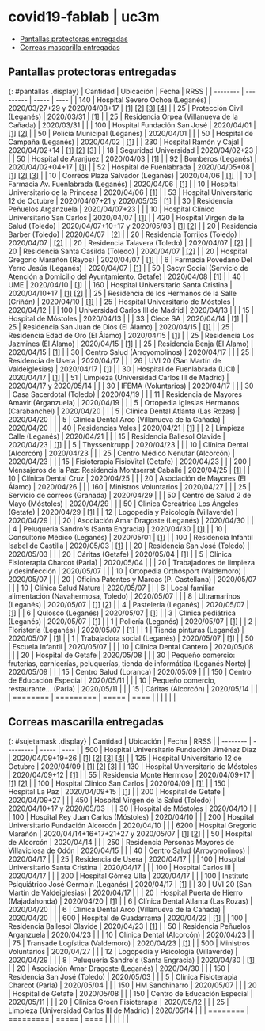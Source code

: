 # covid19-fablab | uc3m

<link rel="stylesheet" href="https://cdn.datatables.net/1.10.20/css/jquery.dataTables.min.css">

<script type="text/javascript" src="https://code.jquery.com/jquery-3.3.1.js"></script>
<script type="text/javascript" src="https://cdn.datatables.net/1.10.20/js/jquery.dataTables.min.js"></script>
<script type="text/javascript" src="https://cdn.datatables.net/plug-ins/1.10.20/api/sum().js"></script>

<script type="text/javascript">
$(document).ready(function() {
    $('#pantallas').DataTable( {
        "paging": false,
        "searching": false,
        "info": false,
        "order": [[ 0, "desc" ]],
        drawCallback: function () {
            var api = this.api();
            $( api.table().footer() ).html( "<center><strong>Total: " + api.column( 0, {page:'current'} ).data().sum() + "</strong></center>");
        }
    });
} );
$(document).ready(function() {
    $('#sujetamask').DataTable( {
        "paging": false,
        "searching": false,
        "info": false,
        "order": [[ 0, "desc" ]],
        drawCallback: function () {
            var api = this.api();
            $( api.table().footer() ).html( "<center><strong>Total: " + api.column( 0, {page:'current'} ).data().sum() + "</strong></center>");
        }
    });
} );
</script>

<p></p>

- [Pantallas protectoras entregadas](#pantallas-protectoras-entregadas)
- [Correas mascarilla entregadas](#correas-mascarilla-entregadas)


## Pantallas protectoras entregadas

{: #pantallas .display}
| Cantidad | Ubicación | Fecha | RRSS |
| -------- | --------- | ----- | ---- |
| 140 | Hospital Severo Ochoa (Leganés) | 2020/03/27+29 y 2020/04/08+17 | [\[1\]](https://twitter.com/uc3mRoboticsLab/status/1243642850685997063) [\[2\]](https://twitter.com/uc3mRoboticsLab/status/1244325337829445643) [\[3\]](https://twitter.com/davidgmato/status/1247866579154604033) [\[4\]](https://twitter.com/nuria_imeq/status/1250047570409336833) |
| 25 | Protección Civil (Leganés) | 2020/03/31 | [\[1\]](https://twitter.com/uc3mRoboticsLab/status/1245070018578190337) |
| 25 | Residencia Orpea (Villanueva de la Cañada) | 2020/03/31 | |
| 100 | Hospital Fundación San José | 2020/04/01 | [\[1\]](https://twitter.com/uc3mRoboticsLab/status/1245422540006309889) [\[2\]](https://twitter.com/FISJ_Madrid/status/1246023461287452672) |
| 50 | Policía Municipal (Leganés) | 2020/04/01 | |
| 50 | Hospital de Campaña (Leganés) | 2020/04/02 | [\[1\]](https://twitter.com/uc3mRoboticsLab/status/1245778047082598402) |
| 230 | Hospital Ramón y Cajal | 2020/04/02+14 | [\[1\]](https://twitter.com/uc3m_aero/status/1246060229256716288) [\[2\]](https://twitter.com/uc3mRoboticsLab/status/1250881480739430407) [\[3\]](https://twitter.com/nuria_imeq/status/1250547777366523904) |
| 18 | Seguridad Universidad | 2020/04/02+23 | |
| 50 | Hospital de Aranjuez | 2020/04/03 | [\[1\]](https://twitter.com/uc3mRoboticsLab/status/1246415631253213189) |
| 92 | Bomberos (Leganés) | 2020/04/02+04+17 | [\[1\]](https://twitter.com/uc3mRoboticsLab/status/1246483385826136065) |
| 52 | Hospital de Fuenlabrada | 2020/04/05+08 | [\[1\]](https://twitter.com/uc3mRoboticsLab/status/1247469587064590336) [\[2\]](https://twitter.com/nuria_imeq/status/1247245128307179520) [\[3\]](https://twitter.com/JPozuelo69/status/1255458850951569419) |
| 10 | Correos Plaza Salvador (Leganés) | 2020/04/06 | [\[1\]](https://twitter.com/uc3mRoboticsLab/status/1247142950280163333) |
| 10 | Farmacia Av. Fuenlabrada (Leganés) | 2020/04/06 | [\[1\]](https://twitter.com/uc3mRoboticsLab/status/1247142950280163333) |
| 10 | Hospital Universitario de la Princesa | 2020/04/06 | [\[1\]](https://twitter.com/nuria_imeq/status/1248613575817453568) |
| 53 | Hospital Universitario 12 de Octubre | 2020/04/07+21 y 2020/05/05 | [\[1\]](https://twitter.com/uc3mRoboticsLab/status/1253249057499348992) |
| 30 | Residencia Peñuelos Arganzuela | 2020/04/07+23 | |
| 10 | Hospital Clínico Universitario San Carlos | 2020/04/07 | [\[1\]](https://twitter.com/nuria_imeq/status/1250047570409336833) |
| 420 | Hospital Virgen de la Salud (Toledo) | 2020/04/07+10+17 y 2020/05/03 | [\[1\]](https://twitter.com/uc3mRoboticsLab/status/1247835218192588800) [\[2\]](https://twitter.com/uc3m_aero/status/1247631158587916290) |
| 20 | Residencia Barber (Toledo) | 2020/04/07 | [\[2\]](https://twitter.com/uc3m_aero/status/1247631158587916290) |
| 20 | Residencia Torrijos (Toledo) | 2020/04/07 | [\[2\]](https://twitter.com/uc3m_aero/status/1247631158587916290) |
| 20 | Residencia Talavera (Toledo) | 2020/04/07 | [\[2\]](https://twitter.com/uc3m_aero/status/1247631158587916290) |
| 20 | Residencia Santa Casilda (Toledo) | 2020/04/07 | [\[2\]](https://twitter.com/uc3m_aero/status/1247631158587916290) |
| 20 | Hospital Gregorio Marañón (Rayos) | 2020/04/07 | [\[1\]](https://twitter.com/nuria_imeq/status/1247955733926367250) |
| 6 | Farmacia Povedano Del Yerro Jesús (Leganés) | 2020/04/07 | [\[1\]](https://twitter.com/davidgmato/status/1250796966021410817) |
| 50 | Sacyr Social (Servicio de Atención a Domicilio del Ayuntamiento, Getafe) | 2020/04/08 | [\[1\]](https://twitter.com/uc3mRoboticsLab/status/1248161731748278273) |
| 40 | UME | 2020/04/10 | [\[1\]](https://twitter.com/nuria_imeq/status/1250547777366523904) |
| 160 | Hospital Universitario Santa Cristina | 2020/04/10+17 | [\[1\]](https://twitter.com/nuria_imeq/status/1250547777366523904) [\[2\]](https://twitter.com/uc3mRoboticsLab/status/1250753574260412418) |
| 25 | Residencia de los Hermanos de la Salle (Griñón) | 2020/04/10 | [\[1\]](https://twitter.com/uc3mRoboticsLab/status/1252144599084261376) |
| 25 | Hospital Universitario de Móstoles | 2020/04/12 | |
| 100 | Universidad Carlos III de Madrid | 2020/04/13 | |
| 15 | Hospital de Móstoles | 2020/04/13 | |
| 33 | Clece SA | 2020/04/14 | [\[1\]](https://twitter.com/uc3mRoboticsLab/status/1251438739257204736) |
| 25 | Residencia San Juan de Dios (El Álamo) | 2020/04/15 | [\[1\]](https://twitter.com/uc3mRoboticsLab/status/1252076831873867776) |
| 25 | Residencia Edad de Oro (El Álamo) | 2020/04/15 | [\[1\]](https://twitter.com/uc3mRoboticsLab/status/1252218998982422530) |
| 25 | Residencia Los Jazmines (El Álamo) | 2020/04/15 | [\[1\]](https://twitter.com/uc3mRoboticsLab/status/1252249521813323778) |
| 25 | Residencia Benja (El Álamo) | 2020/04/15 | [\[1\]](https://twitter.com/uc3mRoboticsLab/status/1252312582242930691) |
| 30 | Centro Salud (Arroyomolinos) | 2020/04/17 | |
| 25 | Residencia de Usera | 2020/04/17 | |
| 26 | UVI 20 (San Martín de Valdeiglesias) | 2020/04/17 | [\[1\]](https://twitter.com/nuria_imeq/status/1253308663927693313) |
| 30 | Hospital de Fuenlabrada (UCI) | 2020/04/17 | [\[1\]](https://twitter.com/uc3mRoboticsLab/status/1251568352511889408) |
| 51 | Limpieza (Universidad Carlos III de Madrid) | 2020/04/17 y 2020/05/14 | |
| 30 | IFEMA (Voluntarios) | 2020/04/17 | |
| 30 | Casa Sacerdotal (Toledo) | 2020/04/19 | |
| 11 | Residencia de Mayores Amavir (Arganzuela) | 2020/04/19 | |
| 5 | Ortopedia Iglesias Hermanos (Carabanchel) | 2020/04/20 | |
| 5 | Clínica Dental Atlanta (Las Rozas) | 2020/04/20 | |
| 5 | Clínica Dental Arco (Villanueva de la Cañada) | 2020/04/20 | |
| 40 | Residencias Yeles | 2020/04/21 | [\[1\]](https://twitter.com/uc3mRoboticsLab/status/1253968915446804482) |
| 2 | Limpieza Calle (Leganés) | 2020/04/21 | |
| 15 | Residencia Ballesol Olavide | 2020/04/23 | [\[1\]](https://twitter.com/uc3mRoboticsLab/status/1255540832498843649) |
| 5 | Thyssenkrupp | 2020/04/23 | |
| 10 | Clínica Dental (Alcorcón) | 2020/04/23 | |
| 25 | Centro Médico Nenufar (Alcorcón) | 2020/04/23 | |
| 15 | Fisioterapia FisioVital (Getafe) | 2020/04/23 | |
| 200 | Mensajeros de la Paz: Residencia Montserrat Caballé | 2020/04/25 | [\[1\]](https://twitter.com/nuria_imeq/status/1254002535020535808) |
| 10 | Clínica Dental Cruz | 2020/04/25 | |
| 20 | Asociación de Mayores (El Álamo) | 2020/04/26 | |
| 160 | Ministros Voluntarios | 2020/04/27 | |
| 25 | Servicio de correos (Granada) | 2020/04/29 | |
| 50 | Centro de Salud 2 de Mayo (Móstoles) | 2020/04/29 | |
| 50 | Clinica Gereátrica Los Ángeles (Getafe) | 2020/04/29 | [[1]](https://twitter.com/nuria_imeq/status/1255545803797671937) |
| 12 | Logopedia y Psicología (Villaverde) | 2020/04/29 | |
| 20 | Asociación Amar Dragoste (Leganés) | 2020/04/30 | |
| 4 | Peluqueria Sandro's (Santa Engracia) | 2020/04/30 | [\[1\]](https://twitter.com/uc3mRoboticsLab/status/1256502570723524609) |
| 10 | Consultorio Médico (Leganés) | 2020/05/01 | [\[1\]](https://twitter.com/nuria_imeq/status/1256270751570833408) |
| 100 | Residencia Infantil Isabel de Castilla | 2020/05/03 | [\[1\]](https://twitter.com/nuria_imeq/status/1256899267802927104) |
| 20 | Residencia San José (Toledo) | 2020/05/03 | |
| 20 | Cáritas (Getafe) | 2020/05/04 | [\[1\]](https://twitter.com/nuria_imeq/status/1256899276174700544) |
| 5 | Clínica Fisioterapia Charcot (Parla) | 2020/05/04 | |
| 20 | Trabajadores de limpieza y desinfección | 2020/05/07 | |
| 10 | Ortopedia Orthosport (Valdemoro) | 2020/05/07 | |
| 20 | Oficina Patentes y Marcas (P. Castellana) | 2020/05/07 | |
| 10 | Clínica Salud Natura | 2020/05/07 | |
| 6 | Local familiar alimentación (Navahermosa, Toledo) | 2020/05/07 | |
| 8 | Ultramarinos (Leganés) | 2020/05/07 | [\[1\]](https://twitter.com/uc3mRoboticsLab/status/1258369044710817793) [\[2\]](https://twitter.com/uc3mRoboticsLab/status/1258451788405133312) |
| 4 | Pastelería (Leganés) | 2020/05/07 | [\[1\]](https://twitter.com/uc3mRoboticsLab/status/1257754436602155009) |
| 6 | Quiosco (Leganés) | 2020/05/07 | [\[1\]](https://twitter.com/uc3mRoboticsLab/status/1258451788405133312) |
| 3 | Clínica pediátrica (Leganés) | 2020/05/07 | [\[1\]](https://twitter.com/uc3mRoboticsLab/status/1258451788405133312) |
| 1 | Pollería (Leganés) | 2020/05/07 | [\[1\]](https://twitter.com/uc3mRoboticsLab/status/1258451788405133312) |
| 2 | Floristería (Leganés) | 2020/05/07 | [\[1\]](https://twitter.com/uc3mRoboticsLab/status/1258451788405133312) |
| 1 | Tienda pinturas (Leganés) | 2020/05/07 | [\[1\]](https://twitter.com/uc3mRoboticsLab/status/1258451788405133312) |
| 1 | Trabajadora social (Leganés) | 2020/05/07 | [\[1\]](https://twitter.com/uc3mRoboticsLab/status/1258451788405133312) |
| 50 | Escuela Infantil | 2020/05/07 | |
| 10 | Clínica Dental Cantero | 2020/05/08 | |
| 20 | Hospital de Getafe | 2020/05/08 | |
| 30 | Pequeño comercio: fruterías, carnicerías, peluquerías, tienda de informática (Leganés Norte) | 2020/05/09 | |
| 15 | Centro Salud (Loranca) | 2020/05/09 | |
| 150 | Centro de Educación Especial | 2020/05/11 | |
| 10 | Pequeño comercio, restaurante... (Parla) | 2020/05/11 | |
| 15 | Cáritas (Alcorcón) | 2020/05/14 | |
| ======== | ========= | ===== | ==== |
| | | | |

<p></p>

## Correas mascarilla entregadas

{: #sujetamask .display}
| Cantidad | Ubicación | Fecha | RRSS |
| -------- | --------- | ----- | ---- |
| 500 | Hospital Universitario Fundación Jiménez Díaz | 2020/04/09+19+26 | [\[1\]](https://twitter.com/uc3mRoboticsLab/status/1248304553130328066) [\[2\]](https://twitter.com/Larryancito/status/1248752387218722816) [\[3\]](https://twitter.com/nuria_imeq/status/1249647590297284608) [\[4\]](https://twitter.com/DrJCornago/status/1252533818449412096) |
| 125 | Hospital Universitario 12 de Octubre | 2020/04/09 | [\[1\]](https://twitter.com/uc3mRoboticsLab/status/1248304553130328066) [\[2\]](https://twitter.com/ElenaVA70/status/1248579798571585537) [\[3\]](https://twitter.com/davidgmato/status/1248935754329403399) |
| 130 | Hospital Universitario de Móstoles | 2020/04/09+12 | [\[1\]](https://twitter.com/uc3mRoboticsLab/status/1248304553130328066) |
| 55 | Residencia Monte Hermoso | 2020/04/09+17 | [\[1\]](https://twitter.com/uc3mRoboticsLab/status/1248304553130328066) [\[2\]](https://twitter.com/natxo88/status/1249746483248857088) |
| 100 | Hospital Clinico San Carlos | 2020/04/09 | [\[1\]](https://twitter.com/uc3mRoboticsLab/status/1248304553130328066) |
| 150 | Hospital La Paz | 2020/04/09+15 | [\[1\]](https://twitter.com/uc3mRoboticsLab/status/1248304553130328066) |
| 200 | Hospital de Getafe | 2020/04/09+27 | |
| 450 | Hospital Virgen de la Salud (Toledo) | 2020/04/10+17 y 2020/05/03 | |
| 30 | Hospital de Móstoles | 2020/04/10 | |
| 100 | Hospital Rey Juan Carlos (Móstoles) | 2020/04/10 | |
| 200 | Hospital Universitario Fundación Alcorcón | 2020/04/10 | |
| 6200 | Hospital Gregorio Marañón | 2020/04/14+16+17+21+27 y 2020/05/07 | [\[1\]](https://twitter.com/3d_maranon/status/1250010760014630912) [\[2\]](https://twitter.com/uc3mRoboticsLab/status/1252582760893632513) |
| 50 | Hospital de Alcorcón | 2020/04/14 | |
| 250 | Residencia Personas Mayores de Villaviciosa de Odón | 2020/04/15 | |
| 40 | Centro Salud (Arroyomolinos) | 2020/04/17 | |
| 25 | Residencia de Usera | 2020/04/17 | |
| 100 | Hospital Universitario Santa Cristina | 2020/04/17 | |
| 100 | Hospital Carlos III | 2020/04/17 | |
| 200 | Hospital Gómez Ulla | 2020/04/17 | |
| 100 | Instituto Psiquiátrico José Germain (Leganés) | 2020/04/17 | [\[1\]](https://twitter.com/uc3mRoboticsLab/status/1251497914653966336) |
| 30 | UVI 20 (San Martín de Valdeiglesias) | 2020/04/17 | |
| 20 | Hospital Puerta de Hierro (Majadahonda) | 2020/04/20 | [\[1\]](https://twitter.com/davidgmato/status/1253305572012765187) |
| 6 | Clínica Dental Atlanta (Las Rozas) | 2020/04/20 | |
| 6 | Clínica Dental Arco (Villanueva de la Cañada) | 2020/04/20 | |
| 600 | Hospital de Guadarrama | 2020/04/22 | [\[1\]](https://twitter.com/uc3mRoboticsLab/status/1253663113976610816) |
| 100 | Residencia Ballesol Olavide | 2020/04/23 | [\[1\]](https://twitter.com/uc3mRoboticsLab/status/1255540832498843649) |
| 50 | Residencia Peñuelos Arganzuela | 2020/04/23 | |
| 10 | Clínica Dental (Alcorcón) | 2020/04/23 | |
| 75 | Transade Logística (Valdemoro) | 2020/04/23 | [\[1\]](https://twitter.com/uc3mRoboticsLab/status/1255750449644388354) |
| 500 | Ministros Voluntarios | 2020/04/27 | |
| 12 | Logopedia y Psicología (Villaverde) | 2020/04/29 | |
| 8 | Peluqueria Sandro's (Santa Engracia) | 2020/04/30 | [\[1\]](https://twitter.com/uc3mRoboticsLab/status/1256502570723524609) |
| 20 | Asociación Amar Dragoste (Leganés) | 2020/04/30 | |
| 150 | Residencia San José (Toledo) | 2020/05/03 | |
| 5 | Clínica Fisioterapia Charcot (Parla) | 2020/05/04 | |
| 150 | HM Sanchinarro | 2020/05/07 | |
| 20 | Hospital de Getafe | 2020/05/08 | |
| 150 | Centro de Educación Especial | 2020/05/11 | |
| 20 | Clínica Groen Fisioterapia | 2020/05/12 | |
| 25 | Limpieza (Universidad Carlos III de Madrid) | 2020/05/14 | |
| ======== | ========= | ===== | ==== |
| | | | |
